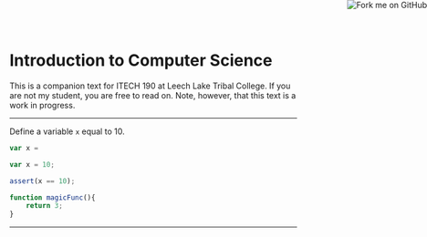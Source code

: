 <a href="https://github.com/SirYancy/ITECH190-Intro-to-CS"><img style="position: absolute; top: 0; right: 0; border: 0;" src="https://camo.githubusercontent.com/365986a132ccd6a44c23a9169022c0b5c890c387/68747470733a2f2f73332e616d617a6f6e6177732e636f6d2f6769746875622f726962626f6e732f666f726b6d655f72696768745f7265645f6161303030302e706e67" alt="Fork me on GitHub" data-canonical-src="https://s3.amazonaws.com/github/ribbons/forkme_right_red_aa0000.png"></a>


# Introduction to Computer Science

This is a companion text for ITECH 190 at Leech Lake Tribal College. If you are not my student, you are free to read on. Note, however, that this text is a work in progress.


---

Define a variable `x` equal to 10.

```js
var x =
```

```js
var x = 10;
```

```js
assert(x == 10);
```

```js
function magicFunc(){
    return 3;
}
```

---
